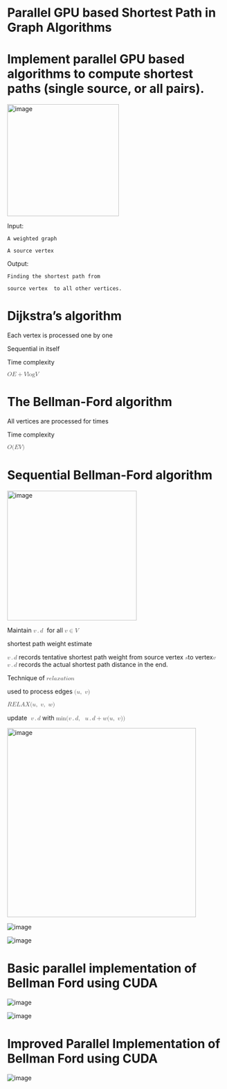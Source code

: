 # Parallel GPU based Shortest Path in Graph Algorithms 
# Implement parallel GPU based algorithms to compute shortest paths (single source, or all pairs).



<img width="258" alt="image" src="https://github.com/babsubra1980/Final-Project---Parallel-Algorithms-Class/assets/37005639/d81ecee4-ac01-453e-b67a-e174804f8afb">


 Input:
 
	A weighted graph 
 
	A source vertex 
 
 Output:
 
	Finding the shortest path from 
 
	source vertex  to all other vertices.
	 

# Dijkstra’s algorithm
 
Each vertex is processed one by one

Sequential in itself

Time complexity

<math xmlns="http://www.w3.org/1998/Math/MathML">
  <mi mathvariant="italic" mathcolor="#3F3F3F">𝑂</mi>
  <mfenced mathcolor="#3F3F3F" separators="|">
    <mrow>
      <mfenced mathcolor="#3F3F3F" open="|" close="|" separators="|">
        <mrow>
          <mi mathvariant="italic" mathcolor="#3F3F3F">𝐸</mi>
        </mrow>
      </mfenced>
      <mo mathcolor="#3F3F3F">+</mo>
      <mfenced mathcolor="#3F3F3F" open="|" close="|" separators="|">
        <mrow>
          <mi mathvariant="italic" mathcolor="#3F3F3F">𝑉</mi>
        </mrow>
      </mfenced>
      <mrow>
        <mrow>
          <mi mathvariant="normal" mathcolor="#3F3F3F">log</mi>
        </mrow>
        <mo mathcolor="#3F3F3F">⁡</mo>
        <mrow>
          <mfenced mathcolor="#3F3F3F" open="|" close="|" separators="|">
            <mrow>
              <mi mathvariant="italic" mathcolor="#3F3F3F">𝑉</mi>
            </mrow>
          </mfenced>
        </mrow>
      </mrow>
    </mrow>
  </mfenced>
</math>


# The Bellman-Ford algorithm
 
All vertices are processed for  times

Time complexity

<math xmlns="http://www.w3.org/1998/Math/MathML">
  <mi mathvariant="italic" mathcolor="#3F3F3F">𝑂</mi>
  <mo stretchy="false" mathcolor="#3F3F3F">(</mo>
  <mfenced mathcolor="#3F3F3F" open="|" close="|" separators="|">
    <mrow>
      <mi mathvariant="italic" mathcolor="#3F3F3F">𝐸</mi>
    </mrow>
  </mfenced>
  <mfenced mathcolor="#3F3F3F" open="|" close="|" separators="|">
    <mrow>
      <mi mathvariant="italic" mathcolor="#3F3F3F">𝑉</mi>
    </mrow>
  </mfenced>
  <mo stretchy="false" mathcolor="#3F3F3F">)</mo>
</math>

# Sequential Bellman-Ford algorithm


<img width="299" alt="image" src="https://github.com/babsubra1980/Final-Project---Parallel-Algorithms-Class/assets/37005639/72389229-6855-48ce-857e-fb99e8da060e">


Maintain <math xmlns="http://www.w3.org/1998/Math/MathML">
  <mi mathvariant="italic" mathcolor="#3F3F3F">𝑣</mi>
  <mo mathcolor="#3F3F3F">.</mo>
  <mi mathvariant="italic" mathcolor="#3F3F3F">𝑑</mi>
  <mi mathcolor="#3F3F3F"> </mi>
</math> for all <math xmlns="http://www.w3.org/1998/Math/MathML">
  <mi mathvariant="italic" mathcolor="#3F3F3F">𝑣</mi>
  <mo mathcolor="#3F3F3F">∈</mo>
  <mi mathvariant="italic" mathcolor="#3F3F3F">𝑉</mi>
</math>

 shortest path weight estimate 
 
 <math xmlns="http://www.w3.org/1998/Math/MathML">
  <mi mathvariant="italic" mathcolor="#3F3F3F">𝑣</mi>
  <mo mathcolor="#3F3F3F">.</mo>
  <mi mathvariant="italic" mathcolor="#3F3F3F">𝑑</mi>
  </math> records tentative shortest path weight from source vertex <math xmlns="http://www.w3.org/1998/Math/MathML">
  <mi mathvariant="italic" mathcolor="#3F3F3F">𝑠</mi>
  </math>to vertex<math xmlns="http://www.w3.org/1998/Math/MathML">
  <mi mathvariant="italic" mathcolor="#3F3F3F">𝑣</mi>
  </math>


  <math xmlns="http://www.w3.org/1998/Math/MathML">
  <mi mathvariant="italic" mathcolor="#3F3F3F">𝑣</mi>
  <mo mathcolor="#3F3F3F">.</mo>
  <mi mathvariant="italic" mathcolor="#3F3F3F">𝑑</mi>
  </math> records the actual shortest path distance in the end.



Technique of <math xmlns="http://www.w3.org/1998/Math/MathML">
  <mi mathvariant="italic" mathcolor="#3F3F3F">𝑟</mi>
  <mi mathvariant="italic" mathcolor="#3F3F3F">𝑒</mi>
  <mi mathvariant="italic" mathcolor="#3F3F3F">𝑙</mi>
  <mi mathvariant="italic" mathcolor="#3F3F3F">𝑎</mi>
  <mi mathvariant="italic" mathcolor="#3F3F3F">𝑥</mi>
  <mi mathvariant="italic" mathcolor="#3F3F3F">𝑎</mi>
  <mi mathvariant="italic" mathcolor="#3F3F3F">𝑡</mi>
  <mi mathvariant="italic" mathcolor="#3F3F3F">𝑖</mi>
  <mi mathvariant="italic" mathcolor="#3F3F3F">𝑜</mi>
  <mi mathvariant="italic" mathcolor="#3F3F3F">𝑛</mi>
  </math>


 used to process edges <math xmlns="http://www.w3.org/1998/Math/MathML">
  <mo stretchy="false" mathcolor="#3F3F3F">(</mo>
  <mi mathvariant="italic" mathcolor="#3F3F3F">𝑢</mi>
  <mo mathcolor="#3F3F3F">,</mo>
  <mi mathcolor="#3F3F3F"> </mi>
  <mi mathvariant="italic" mathcolor="#3F3F3F">𝑣</mi>
  <mo stretchy="false" mathcolor="#3F3F3F">)</mo>
  </math>

<math xmlns="http://www.w3.org/1998/Math/MathML">
  <mi mathvariant="italic" mathcolor="#3F3F3F">𝑅</mi>
  <mi mathvariant="italic" mathcolor="#3F3F3F">𝐸</mi>
  <mi mathvariant="italic" mathcolor="#3F3F3F">𝐿</mi>
  <mi mathvariant="italic" mathcolor="#3F3F3F">𝐴</mi>
  <mi mathvariant="italic" mathcolor="#3F3F3F">𝑋</mi>
  <mo stretchy="false" mathcolor="#3F3F3F">(</mo>
  <mi mathvariant="italic" mathcolor="#3F3F3F">𝑢</mi>
  <mo mathcolor="#3F3F3F">,</mo>
  <mi mathcolor="#3F3F3F"> </mi>
  <mi mathvariant="italic" mathcolor="#3F3F3F">𝑣</mi>
  <mo mathcolor="#3F3F3F">,</mo>
  <mi mathcolor="#3F3F3F"> </mi>
  <mi mathvariant="italic" mathcolor="#3F3F3F">𝑤</mi>
  <mo stretchy="false" mathcolor="#3F3F3F">)</mo>
  </math>



  update <math xmlns="http://www.w3.org/1998/Math/MathML">
  <mi mathcolor="#3F3F3F"> </mi>
  <mi mathvariant="italic" mathcolor="#3F3F3F">𝑣</mi>
  <mo mathcolor="#3F3F3F">.</mo>
  <mi mathvariant="italic" mathcolor="#3F3F3F">𝑑</mi>
  </math> with <math xmlns="http://www.w3.org/1998/Math/MathML">
  <mi mathvariant="normal" mathcolor="#3F3F3F">m</mi>
  <mi mathvariant="normal" mathcolor="#3F3F3F">i</mi>
  <mi mathvariant="normal" mathcolor="#3F3F3F">n</mi>
  <mo mathcolor="#3F3F3F">⁡</mo>
  <mo stretchy="false" mathcolor="#3F3F3F">(</mo>
  <mi mathvariant="italic" mathcolor="#3F3F3F">𝑣</mi>
  <mo mathcolor="#3F3F3F">.</mo>
  <mi mathvariant="italic" mathcolor="#3F3F3F">𝑑</mi>
  <mo mathcolor="#3F3F3F">,</mo>
  <mi mathcolor="#3F3F3F"> </mi>
  <mi mathcolor="#3F3F3F"> </mi>
  <mi mathvariant="italic" mathcolor="#3F3F3F">𝑢</mi>
  <mo mathcolor="#3F3F3F">.</mo>
  <mi mathvariant="italic" mathcolor="#3F3F3F">𝑑</mi>
  <mo mathcolor="#3F3F3F">+</mo>
  <mi mathvariant="italic" mathcolor="#3F3F3F">𝑤</mi>
  <mfenced mathcolor="#3F3F3F" separators="|">
    <mrow>
      <mo stretchy="false" mathcolor="#3F3F3F">(</mo>
      <mi mathvariant="italic" mathcolor="#3F3F3F">𝑢</mi>
      <mo mathcolor="#3F3F3F">,</mo>
      <mi mathcolor="#3F3F3F"> </mi>
      <mi mathvariant="italic" mathcolor="#3F3F3F">𝑣</mi>
      <mo stretchy="false" mathcolor="#3F3F3F">)</mo>
    </mrow>
  </mfenced>
  <mo stretchy="false" mathcolor="#3F3F3F">)</mo>
</math>

<img width="436" alt="image" src="https://github.com/babsubra1980/Final-Project---Parallel-Algorithms-Class/assets/37005639/d289fdd1-2161-46d3-98a1-851576f8da76">

![image](https://github.com/babsubra1980/Final-Project---Parallel-Algorithms-Class/assets/37005639/5dde434d-1719-4a42-ad2a-efd3a83b32b8)

![image](https://github.com/babsubra1980/Final-Project---Parallel-Algorithms-Class/assets/37005639/68fea6f1-5b36-4e69-b430-754d51960f4d)



# Basic parallel implementation of Bellman Ford using CUDA

![image](https://github.com/babsubra1980/Final-Project---Parallel-Algorithms-Class/assets/37005639/7eb83352-6b92-46dd-94e9-1311279964e6)


![image](https://github.com/babsubra1980/Final-Project---Parallel-Algorithms-Class/assets/37005639/bebc6f53-c5e4-40aa-a7ee-241ad8a19575)


# Improved Parallel Implementation of Bellman Ford using CUDA

![image](https://github.com/babsubra1980/Final-Project---Parallel-Algorithms-Class/assets/37005639/008f7574-a9ba-404c-a157-afc3080ca52d)



